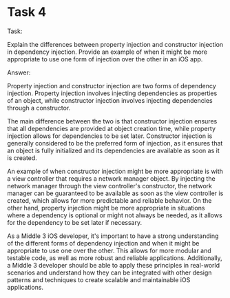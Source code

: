 # Task 4

Task:

Explain the differences between property injection and constructor injection in
dependency injection. Provide an example of when it might be more appropriate to
use one form of injection over the other in an iOS app.

Answer:

Property injection and constructor injection are two forms of dependency
injection. Property injection involves injecting dependencies as properties of
an object, while constructor injection involves injecting dependencies through a
constructor.

The main difference between the two is that constructor injection ensures that
all dependencies are provided at object creation time, while property injection
allows for dependencies to be set later. Constructor injection is generally
considered to be the preferred form of injection, as it ensures that an object
is fully initialized and its dependencies are available as soon as it is
created.

An example of when constructor injection might be more appropriate is with a
view controller that requires a network manager object. By injecting the network
manager through the view controller's constructor, the network manager can be
guaranteed to be available as soon as the view controller is created, which
allows for more predictable and reliable behavior. On the other hand, property
injection might be more appropriate in situations where a dependency is optional
or might not always be needed, as it allows for the dependency to be set later
if necessary.

As a Middle 3 iOS developer, it's important to have a strong understanding of
the different forms of dependency injection and when it might be appropriate to
use one over the other. This allows for more modular and testable code, as well
as more robust and reliable applications. Additionally, a Middle 3 developer
should be able to apply these principles in real-world scenarios and understand
how they can be integrated with other design patterns and techniques to create
scalable and maintainable iOS applications.
